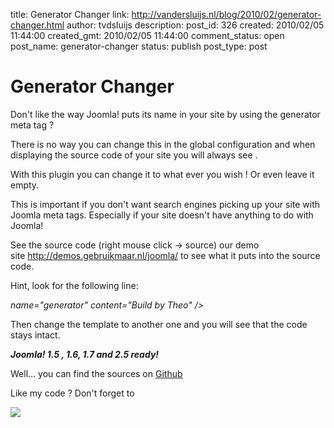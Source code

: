 title: Generator Changer
link: http://vandersluijs.nl/blog/2010/02/generator-changer.html
author: tvdsluijs
description: 
post_id: 326
created: 2010/02/05 11:44:00
created_gmt: 2010/02/05 11:44:00
comment_status: open
post_name: generator-changer
status: publish
post_type: post

# Generator Changer

Don't like the way Joomla! puts its name in your site by using the generator meta tag ?  
  
There is no way you can change this in the global configuration and when displaying the source code of your site you will always see .  
  
With this plugin you can change it to what ever you wish ! Or even leave it empty.  
  
This is important if you don't want search engines picking up your site with Joomla meta tags. Especially if your site doesn't have anything to do with Joomla!  
  
See the source code (right mouse click -> source) our demo site <http://demos.gebruikmaar.nl/joomla/> to see what it puts into the source code.  
  
Hint, look for the following line:  
  
_name="generator" content="Build by Theo" />_  
  
Then change the template to another one and you will see that the code stays intact.  
  
_**Joomla! 1.5 , 1.6, 1.7 and 2.5 ready!**_  
  
Well... you can find the sources on [Github](https://github.com/tvdsluijs/Remove-Joomla-Generator-MetaKey/tree/)  
  
Like my code ? Don't forget to  
  
![](https://www.paypalobjects.com/en_US/i/scr/pixel.gif)